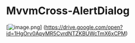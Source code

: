 # MvvmCross-AlertDialog

[![image.png](https://drive.google.com/open?id=1HgOrv0ApyMR5CvrdNTZKBUWcTmX6xCPM)]
(https://drive.google.com/open?id=1HgOrv0ApyMR5CvrdNTZKBUWcTmX6xCPM)
